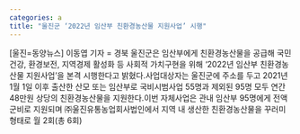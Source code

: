 ```yaml
---
categories: a
title: "울진군 ‘2022년 임산부 친환경농산물 지원사업’ 시행"
---
```

[울진=동양뉴스] 이동엽 기자 = 경북 울진군은 임산부에게 친환경농산물을 공급해 국민건강, 환경보전, 지역경제 활성화 등 사회적 가치구현을 위해 ‘2022년 임산부 친환경농산물 지원사업’을 본격 시행한다고 밝혔다.사업대상자는 울진군에 주소를 두고 2021년 1월 1일 이후 출산한 산모 또는 임산부로 국비시범사업 55명과 제외된 95명 모두 연간 48만원 상당의 친환경농산물을 지원한다.이번 자체사업은 관내 임산부 95명에게 전액 군비로 지원되며 ㈜울진유통농업회사법인에서 지역 내 생산한 친환경농산물을 꾸러미 형태로 월 2회(총 6회)